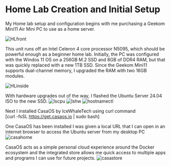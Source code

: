 # Home Lab Creation and Initial Setup

My Home lab setup and configuration begins with me purchasing a Geekom Mini11 Air Mini PC to use as a home server.  

![HLfront](https://github.com/emt-py/HomeLab/assets/72234380/1d5cec4f-dfec-4865-9c9d-a80000c75049)

This unit runs off an Intel Celeron 4 core processor N5095, which should be powerful enough as a beginner home lab. Initially, the PC was configured with the Windos 11 OS on a 256GB M.2  SSD and 8GB of DDR4 RAM, but that was quickly replaced with a new 1TB SSD. 
Since the Geekom Mini11 supports dual-channel memory, I upgraded the RAM with two 16GB modules.

![HLinside](https://github.com/emt-py/HomeLab/assets/72234380/8bb4bef8-b257-4013-ad3a-f08083befa01)

With hardware upgrades out of the way, I flashed the Ubuntu Server 24.04 ISO to the new SSD.
![lscpu](https://github.com/emt-py/HomeLab/assets/72234380/db3ad653-8005-40ab-b4b1-853b63cf5c12)
![lshw](https://github.com/emt-py/HomeLab/assets/72234380/8edc1ff5-e8b1-45da-a2bd-e95af2a711c2)
![hostnamectl](https://github.com/emt-py/HomeLab/assets/72234380/590c1285-c2ba-4b74-a0e8-104322bec159)

Next I installed CasaOS by IceWhaleTech using curl command  
[curl -fsSL https://get.casaos.io | sudo bash]

One CasaOS has been installed I was given a local URL that I can open in an internet browser to access the Ubuntu server from my desktop PC
![casahome](https://github.com/emt-py/HomeLab/assets/72234380/35bffb48-6e50-49ee-92c6-7225dc6075e9)

CasaOS acts as a simple personal cloud experience around the Docker ecosystem and the integrated store allows me quick access to multiple apps and programs I can use for future projects.
![casastore](https://github.com/emt-py/HomeLab/assets/72234380/add005c0-9f02-4e3e-9a68-ad141a68bbca)

